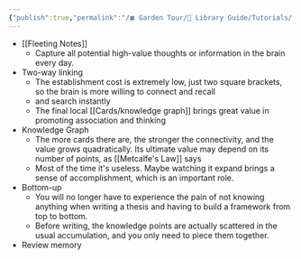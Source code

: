 ```yaml
---
{"publish":true,"permalink":"/🍀 Garden Tour/🧰 Library Guide/Tutorials/Feelings during the initial learning process of Obsidian.md","title":"Feelings during the initial learning process of Obsidian","created":"2022-08-16","modified":"2023-03-14","published":"2025-07-09T01:58:13.347+08:00","cssclasses":""}
---
```


- [[Fleeting Notes]]
	- Capture all potential high-value thoughts or information in the brain every day.
- Two-way linking
	- The establishment cost is extremely low, just two square brackets, so the brain is more willing to connect and recall
	- and search instantly
	- The final local [[Cards/knowledge graph]] brings great value in promoting association and thinking
- Knowledge Graph
	- The more cards there are, the stronger the connectivity, and the value grows quadratically. Its ultimate value may depend on its number of points, as [[Metcalfe's Law]] says
	- Most of the time it's useless. Maybe watching it expand brings a sense of accomplishment, which is an important role.
- Bottom-up
	- You will no longer have to experience the pain of not knowing anything when writing a thesis and having to build a framework from top to bottom.
	- Before writing, the knowledge points are actually scattered in the usual accumulation, and you only need to piece them together.
- Review memory 